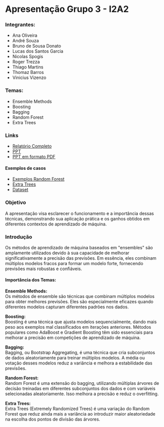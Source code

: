 # Apresentação Grupo 3 - I2A2

### Integrantes:
- Ana Oliveira 
- André Souza 
- Bruno de Sousa Donato 
- Lucas dos Santos Garcia 
- Nicolas Spogis 
- Roger Trezza 
- Thiago Martins 
- Thomaz Barros 
- Vinicius Vizenzo

### Temas:
- Ensemble Methods
- Boosting
- Bagging
- Random Forest
- Extra Trees

### Links
- [Relatório Completo](https://github.com/Spogis/I2A2/blob/master/Challenge%203/Relat%C3%B3rio%20Grupo%203.pdf)
- [PPT](https://github.com/Spogis/I2A2/blob/master/Challenge%203/PPT%20-%20Grupo%203.pptx)
- [PPT em formato PDF](https://github.com/Spogis/I2A2/blob/master/Challenge%203/PPT%20-%20Grupo%203.pdf)
#### Exemplos de casos
- [Exemplos Random Forest](https://github.com/Spogis/I2A2/blob/master/Challenge%203/Jupyter%20Notebooks/00%20-%20Random%20Forest%20Regression.ipynb)
- [Extra Trees](https://github.com/Spogis/I2A2/blob/master/Challenge%203/Jupyter%20Notebooks/01%20-%20Extremely%20Randomized%20Trees%20Regression.ipynb)
- [Dataset](https://github.com/Spogis/I2A2/blob/master/Challenge%203/Jupyter%20Notebooks/TabelaTACO.xlsx)

### Objetivo

A apresentação visa esclarecer o funcionamento e a importância dessas técnicas, demonstrando sua aplicação prática e os ganhos obtidos em diferentes contextos de aprendizado de máquina.

### Introdução

Os métodos de aprendizado de máquina baseados em "ensembles" são amplamente utilizados devido à sua capacidade de melhorar significativamente a precisão das previsões. Em essência, eles combinam múltiplos modelos fracos para formar um modelo forte, fornecendo previsões mais robustas e confiáveis.

#### Importância dos Temas:

**Ensemble Methods:**  
Os métodos de ensemble são técnicas que combinam múltiplos modelos para obter melhores previsões. Eles são especialmente eficazes quando diferentes modelos capturam diferentes padrões nos dados.

**Boosting:**  
Boosting é uma técnica que ajusta modelos sequencialmente, dando mais peso aos exemplos mal classificados em iterações anteriores. Métodos populares como AdaBoost e Gradient Boosting têm sido essenciais para melhorar a precisão em competições de aprendizado de máquina.

**Bagging:**  
Bagging, ou Bootstrap Aggregating, é uma técnica que cria subconjuntos de dados aleatoriamente para treinar múltiplos modelos. A média ou votação desses modelos reduz a variância e melhora a estabilidade das previsões. 

**Random Forest:**  
Random Forest é uma extensão do bagging, utilizando múltiplas árvores de decisão treinadas em diferentes subconjuntos dos dados e com variáveis selecionadas aleatoriamente. Isso melhora a precisão e reduz o overfitting.

**Extra Trees:**  
Extra Trees (Extremely Randomized Trees) é uma variação do Random Forest que reduz ainda mais a variância ao introduzir maior aleatoriedade na escolha dos pontos de divisão das árvores.

